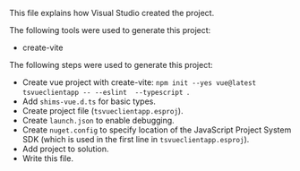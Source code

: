 This file explains how Visual Studio created the project.

The following tools were used to generate this project:
- create-vite

The following steps were used to generate this project:
- Create vue project with create-vite: `npm init --yes vue@latest tsvueclientapp -- --eslint  --typescript `.
- Add `shims-vue.d.ts` for basic types.
- Create project file (`tsvueclientapp.esproj`).
- Create `launch.json` to enable debugging.
- Create `nuget.config` to specify location of the JavaScript Project System SDK (which is used in the first line in `tsvueclientapp.esproj`).
- Add project to solution.
- Write this file.
